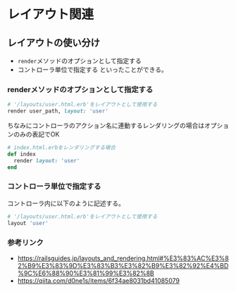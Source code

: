 # レイアウト関連

## レイアウトの使い分け
- `render`メソッドのオプションとして指定する
- コントローラ単位で指定する
といったことができる。

### renderメソッドのオプションとして指定する
```rb
# '/layouts/user.html.erb'をレイアウトとして使用する
render user_path, layout: 'user'
```

ちなみにコントローラのアクション名に連動するレンダリングの場合はオプションのみの表記でOK
```rb
# index.html.erbをレンダリングする場合
def index
  render layout: 'user'
end
```

### コントローラ単位で指定する
コントローラ内に以下のように記述する。
```rb
# '/layouts/user.html.erb'をレイアウトとして使用する
layout 'user'
```

### 参考リンク
- <https://railsguides.jp/layouts_and_rendering.html#%E3%83%AC%E3%82%B9%E3%83%9D%E3%83%B3%E3%82%B9%E3%82%92%E4%BD%9C%E6%88%90%E3%81%99%E3%82%8B>
- <https://qiita.com/d0ne1s/items/6f34ae8031bd41085079>